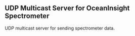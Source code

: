 ## UDP Multicast Server for OceanInsight Spectrometer
UDP multicast server for sending spectrometer data.
